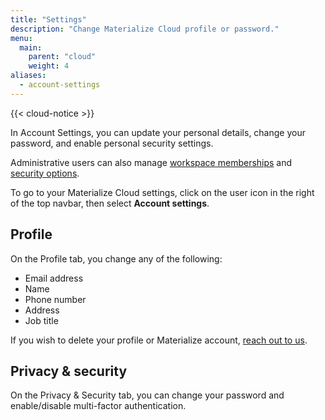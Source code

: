 ```yaml
---
title: "Settings"
description: "Change Materialize Cloud profile or password."
menu:
  main:
    parent: "cloud"
    weight: 4
aliases:
  - account-settings
---
```


{{< cloud-notice >}}

In Account Settings, you can update your personal details, change your password, and enable personal security settings.

Administrative users can also manage [workspace memberships](../manage-users) and [security options](../manage-workspaces).

To go to your Materialize Cloud settings, click on the user icon in the right of the top navbar, then select **Account settings**.

## Profile

On the Profile tab, you change any of the following:

* Email address
* Name
* Phone number
* Address
* Job title

If you wish to delete your profile or Materialize account, [reach out to us](../support).

## Privacy &amp; security

On the Privacy & Security tab, you can change your password and enable/disable multi-factor authentication.

